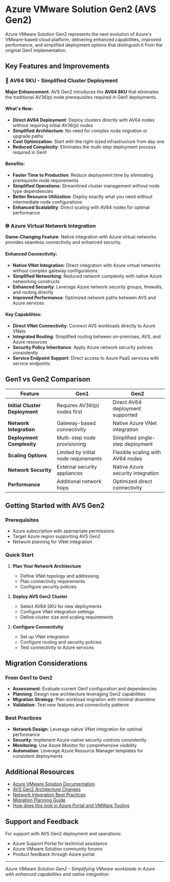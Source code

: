 # Azure VMware Solution Gen2 (AVS Gen2)

Azure VMware Solution Gen2 represents the next evolution of Azure's VMware-based cloud platform, delivering enhanced capabilities, improved performance, and simplified deployment options that distinguish it from the original Gen1 implementation.

## Key Features and Improvements

### 🚀 AV64 SKU - Simplified Cluster Deployment

**Major Enhancement**: AVS Gen2 introduces the **AV64 SKU** that eliminates the traditional AV36(p) node prerequisites required in Gen1 deployments.

#### What's New:
- **Direct AV64 Deployment**: Deploy clusters directly with AV64 nodes without requiring initial AV36(p) nodes
- **Simplified Architecture**: No need for complex node migration or upgrade paths
- **Cost Optimization**: Start with the right-sized infrastructure from day one
- **Reduced Complexity**: Eliminates the multi-step deployment process required in Gen1

#### Benefits:
- **Faster Time to Production**: Reduce deployment time by eliminating prerequisite node requirements
- **Simplified Operations**: Streamlined cluster management without node type dependencies
- **Better Resource Utilization**: Deploy exactly what you need without intermediate node configurations
- **Enhanced Scalability**: Direct scaling with AV64 nodes for optimal performance

### 🌐 Azure Virtual Network Integration

**Game-Changing Feature**: Native integration with Azure virtual networks provides seamless connectivity and enhanced security.

#### Enhanced Connectivity:
- **Native VNet Integration**: Direct integration with Azure virtual networks without complex gateway configurations
- **Simplified Networking**: Reduced network complexity with native Azure networking constructs
- **Enhanced Security**: Leverage Azure network security groups, firewalls, and routing directly
- **Improved Performance**: Optimized network paths between AVS and Azure services

#### Key Capabilities:
- **Direct VNet Connectivity**: Connect AVS workloads directly to Azure VNets
- **Integrated Routing**: Simplified routing between on-premises, AVS, and Azure resources
- **Security Policy Inheritance**: Apply Azure network security policies consistently
- **Service Endpoint Support**: Direct access to Azure PaaS services with service endpoints

## Gen1 vs Gen2 Comparison

| Feature | Gen1 | Gen2 |
|---------|------|------|
| **Initial Cluster Deployment** | Requires AV36(p) nodes first | Direct AV64 deployment supported |
| **Network Integration** | Gateway-based connectivity | Native Azure VNet integration |
| **Deployment Complexity** | Multi-step node provisioning | Simplified single-step deployment |
| **Scaling Options** | Limited by initial node requirements | Flexible scaling with AV64 nodes |
| **Network Security** | External security appliances | Native Azure security integration |
| **Performance** | Additional network hops | Optimized direct connectivity |

## Getting Started with AVS Gen2

### Prerequisites
- Azure subscription with appropriate permissions
- Target Azure region supporting AVS Gen2
- Network planning for VNet integration

### Quick Start
1. **Plan Your Network Architecture**
   - Define VNet topology and addressing
   - Plan connectivity requirements
   - Configure security policies

2. **Deploy AVS Gen2 Cluster**
   - Select AV64 SKU for new deployments
   - Configure VNet integration settings
   - Define cluster size and scaling requirements

3. **Configure Connectivity**
   - Set up VNet integration
   - Configure routing and security policies
   - Test connectivity to Azure services

## Migration Considerations

### From Gen1 to Gen2
- **Assessment**: Evaluate current Gen1 configuration and dependencies
- **Planning**: Design new architecture leveraging Gen2 capabilities
- **Migration Strategy**: Plan workload migration with minimal downtime
- **Validation**: Test new features and connectivity patterns

### Best Practices
- **Network Design**: Leverage native VNet integration for optimal performance
- **Security**: Implement Azure-native security controls consistently
- **Monitoring**: Use Azure Monitor for comprehensive visibility
- **Automation**: Leverage Azure Resource Manager templates for consistent deployments

## Additional Resources

- [Azure VMware Solution Documentation](https://docs.microsoft.com/azure/azure-vmware/)
- [AVS Gen2 Architecture Changes](https://github.com/bram-boer/AVSGen2/blob/main/TECHNICAL_GUIDE.md#architecture-changes)
- [Network Integration Best Practices](https://github.com/bram-boer/AVSGen2/blob/main/TECHNICAL_GUIDE.md#azure-virtual-network-integration)
- [Migration Planning Guide](https://github.com/bram-boer/AVSGen2/blob/main/TECHNICAL_GUIDE.md#migration-strategies)
- [How does this look in Azure Portal and VMWare Tooling](#)

## Support and Feedback

For support with AVS Gen2 deployment and operations:
- Azure Support Portal for technical assistance
- Azure VMware Solution community forums
- Product feedback through Azure portal

---

*Azure VMware Solution Gen2 - Simplifying VMware workloads in Azure with enhanced capabilities and native integration.*
